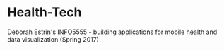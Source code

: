 # Health-Tech
Deborah Estrin's INFO5555 - building applications for mobile health and data visualization (Spring 2017)
